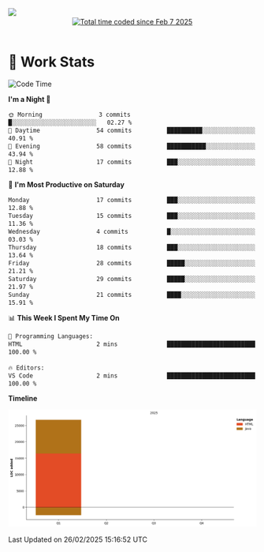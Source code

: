 <img src="https://capsule-render.vercel.app/api?type=waving&color=E0D7C8&height=200&section=header&text=Jeong8333&animation=fadeIn&fontColor=6D4930&fontSize=65&fontAlignY=60&stroke=6D4930&strokeWidth=3" />

<div align = center>
<a href="https://wakatime.com/@9207cd9b-e0ca-4b15-bb6a-6ad0a31854f8"><img src="https://wakatime.com/badge/user/9207cd9b-e0ca-4b15-bb6a-6ad0a31854f8.svg" alt="Total time coded since Feb 7 2025" /></a>
</div>
<br>

# 📝 **Work Stats**


<!--START_SECTION:waka-->
![Code Time](http://img.shields.io/badge/Code%20Time-7%20hrs%2038%20mins-blue)

**I'm a Night 🦉** 

```text
🌞 Morning                3 commits           █░░░░░░░░░░░░░░░░░░░░░░░░   02.27 % 
🌆 Daytime                54 commits          ██████████░░░░░░░░░░░░░░░   40.91 % 
🌃 Evening                58 commits          ███████████░░░░░░░░░░░░░░   43.94 % 
🌙 Night                  17 commits          ███░░░░░░░░░░░░░░░░░░░░░░   12.88 % 
```
📅 **I'm Most Productive on Saturday** 

```text
Monday                   17 commits          ███░░░░░░░░░░░░░░░░░░░░░░   12.88 % 
Tuesday                  15 commits          ███░░░░░░░░░░░░░░░░░░░░░░   11.36 % 
Wednesday                4 commits           █░░░░░░░░░░░░░░░░░░░░░░░░   03.03 % 
Thursday                 18 commits          ███░░░░░░░░░░░░░░░░░░░░░░   13.64 % 
Friday                   28 commits          █████░░░░░░░░░░░░░░░░░░░░   21.21 % 
Saturday                 29 commits          █████░░░░░░░░░░░░░░░░░░░░   21.97 % 
Sunday                   21 commits          ████░░░░░░░░░░░░░░░░░░░░░   15.91 % 
```


📊 **This Week I Spent My Time On** 

```text
💬 Programming Languages: 
HTML                     2 mins              █████████████████████████   100.00 % 

🔥 Editors: 
VS Code                  2 mins              █████████████████████████   100.00 % 
```

**Timeline**

![Lines of Code chart](https://raw.githubusercontent.com/Jeong8333/Jeong8333/main/assets/bar_graph.png)


 Last Updated on 26/02/2025 15:16:52 UTC
<!--END_SECTION:waka-->

